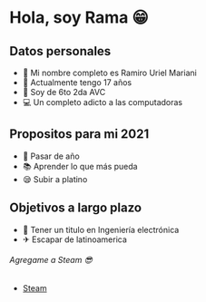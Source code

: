 # Hola, soy Rama 😁 
## Datos personales
- 👦 Mi nombre completo es Ramiro Uriel Mariani 
- 📅 Actualmente tengo 17 años
- 🤙 Soy de 6to 2da AVC
- 💻 Un completo adicto a las computadoras

## Propositos para mi 2021
- 🙏 Pasar de año 
- 📚 Aprender lo que más pueda 
- 😪 Subir a platino

## Objetivos a largo plazo
- 📜 Tener un titulo en Ingeniería electrónica
- ✈ Escapar de latinoamerica

###### Agregame a Steam 😎
- [Steam]
<br />

[Steam]: https://steamcommunity.com/profiles/76561198250611918/
